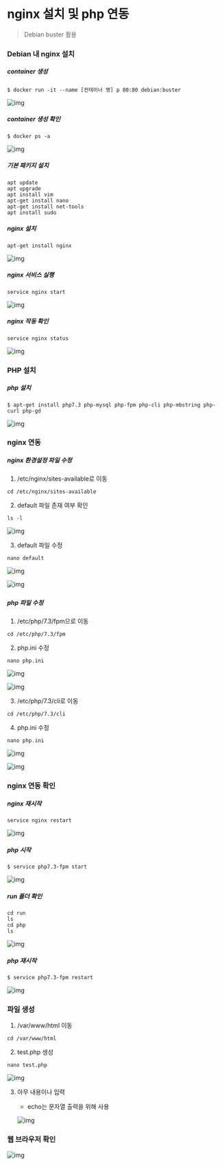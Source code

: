 # nginx 설치 및 php 연동

> Debian buster 활용



### Debian 내 nginx 설치

##### container 생성

```shell
$ docker run -it --name [컨테이너 명] p 80:80 debian:buster
```

![img](https://postfiles.pstatic.net/MjAyMDA1MTlfMTUg/MDAxNTg5ODE0ODM5Njkx.mPq3zcJw2jcrhoOq1pHFJQ2dsasslbALyACqv8wbBLIg.n9_FSP3bodkTcDrtdvvbjMjV7tD0a0eV2g6rZavz9yAg.PNG.oymlmjo/image.png?type=w773)



##### container 생성 확인

```shell
$ docker ps -a
```

![img](https://postfiles.pstatic.net/MjAyMDA1MTlfMTMz/MDAxNTg5ODE1MDc5NjE0.OtlOHKo8eqXDQnAwwLCEFnOtBgkdcZzH9eZvzDETYfEg.EBMSW-5gDbU8SP19b1ITK9Qh0o77I4gEzpfvSjyuzWsg.PNG.oymlmjo/image.png?type=w773)



##### 기본 패키지 설치

```shell
apt update
apt upgrade
apt install vim
apt-get install nano
apt-get install net-tools
apt install sudo
```



##### nginx 설치

```shell
apt-get install nginx
```

![img](https://postfiles.pstatic.net/MjAyMDA1MTlfMTA0/MDAxNTg5ODE1NTAzNjcx.9JSwzNEjOfbZn0WAWWjxvmCf3KzZ0wVBdw31TDDDXgcg.vBoyDYx_k9ZO9ELTU7YP-7vpGAIsF9IaAJ05oo-w1jMg.PNG.oymlmjo/image.png?type=w773)



##### nginx 서비스 실행

```shell
service nginx start 
```

![img](https://postfiles.pstatic.net/MjAyMDA1MTlfMTg1/MDAxNTg5ODE1Njk3MjE3.TiRzpx2egx8iZJY2kOysUubEIaentGvrC0gaQDxD8hEg.tSaBlsHvm2cwVFiRBsU6ZAnfwXNZl6nlTW1c9QK84PQg.PNG.oymlmjo/image.png?type=w773)



##### nginx 작동 확인

```shell
service nginx status
```

![img](https://postfiles.pstatic.net/MjAyMDA1MTlfMjA3/MDAxNTg5ODE1NzAzOTMz.3n8WCjhpiodyyGp4X4TlpDRIvk-hUKshE0nJF-BvAe4g.zVMCld5UgXR-gUuBIXsWNB0it8izpumIOhWNX3sKT2Ug.PNG.oymlmjo/image.png?type=w773)



### PHP 설치

##### php 설치

```shell
$ apt-get install php7.3 php-mysql php-fpm php-cli php-mbstring php-curl php-gd
```

![img](https://postfiles.pstatic.net/MjAyMDA1MTlfMSAg/MDAxNTg5ODE2MDgxMDE2.a7ZRbqVDX5n0gp1Fy4DzZl3Hsz9rfeSkm5uMwpBbspcg.hOvEvkIGU6X307xMc0pQ6kT07vljmK3tFtvM0c5gKSgg.PNG.oymlmjo/image.png?type=w773)



### nginx 연동

##### nginx 환경설정 파일 수정

1. /etc/nginx/sites-available로 이동

```shell
cd /etc/nginx/sites-available
```

2. default 파일 존재 여부 확인

```shell
ls -l
```

![img](https://postfiles.pstatic.net/MjAyMDA1MTlfODgg/MDAxNTg5ODE2NTQwODI1.Y8PXjPWAqKMm_c9dHHbdtzKatITfeI40j6-hA5FRtXAg.ISM-3wSqQuXw91-0kT_MBJnRI0wn7SQeAQaDNOKXf6gg.PNG.oymlmjo/image.png?type=w773)

3. default 파일 수정

```shell
nano default 
```

![img](https://postfiles.pstatic.net/MjAyMDA1MTlfNzgg/MDAxNTg5ODE3MjE1NjQ1.uD2uQVgFHOQ2wbV3mdTi5KKA7t3wdh_C7ZkXBGAgkQ4g.kPyQKRY9xW8URngSI_Me1hgVtZnmEXLXFPtJZfR3yQsg.PNG.oymlmjo/image.png?type=w773)

![img](https://postfiles.pstatic.net/MjAyMDA1MTlfMjcw/MDAxNTg5ODE2NzE5MTk4.u-SR_8Y0rZwlpbeANf0oA_nrvnh9lBFiEKAimvKyTuog.h2CT9w4iYPb8lJuGh_RKYvQ7knYYenmdhrHYhwwi20kg.PNG.oymlmjo/image.png?type=w773)

##### 

##### php 파일 수정

1. /etc/php/7.3/fpm으로 이동

```shell
cd /etc/php/7.3/fpm
```

2. php.ini 수정

```shell
nano php.ini 
```

![img](https://postfiles.pstatic.net/MjAyMDA1MTlfOTAg/MDAxNTg5ODE3MTEwMjAw.Hmkp1JPLhtS32EnPXWA_NhTF9RzxMFTEWsEpSW6UCrsg.pYjfiThenTagOi43CscmEfUm7MvRgMOOvXKum5iZ50og.PNG.oymlmjo/image.png?type=w773)

![img](https://postfiles.pstatic.net/MjAyMDA1MTlfMTIw/MDAxNTg5ODE3MTE4NTU3.w1GQYrVgW-zE4D_yOaKLau7z5mDLuQ-9ZKxRka19kf8g.OHV3VPLEzrZx6yc5bwt7E1MA3F7tHzOSqwETWhobHfcg.PNG.oymlmjo/image.png?type=w773)

3.  /etc/php/7.3/cli로 이동

```shell
cd /etc/php/7.3/cli
```

4. php.ini 수정

```shell
nano php.ini 
```

![img](https://postfiles.pstatic.net/MjAyMDA1MTlfMjE4/MDAxNTg5ODE3MzM5OTA2.4WhkXQHzhADwkdYfG9cYKy-JW1CXg_6Wn7C2biO9arAg.2X9bEm7A9_AuYJYWCTBofWs5NTia_sAjD6Hgxq2pgcQg.PNG.oymlmjo/image.png?type=w773)

![img](https://postfiles.pstatic.net/MjAyMDA1MTlfMjM5/MDAxNTg5ODE3MzQ2MDkz.SKv-lv1-OBG0x68VEl5S_6sYgHYFXMtheGK4gNYZ0Bsg.sYTcusnLU4djCNNqP-b9AAmMnCHCeoz6hs7-mFLQS9og.PNG.oymlmjo/image.png?type=w773)



### nginx 연동 확인

##### nginx 재시작

```shell
service nginx restart
```

![img](https://postfiles.pstatic.net/MjAyMDA1MTlfMTQ5/MDAxNTg5ODE3NDYwMDU3.qKid7yCEkqA1r_z1hQ339A4anweso4f8zr3FBtVYFfgg.xsnmcdVgF7kChlLr3OEPAkIMZUqnz8H8fiNB0GmKzIkg.PNG.oymlmjo/image.png?type=w773)

##### php 시작

```shell
$ service php7.3-fpm start
```

![img](https://postfiles.pstatic.net/MjAyMDA1MTlfNDQg/MDAxNTg5ODE3NTkwNDAw.wbitcD7bOe3r1TWVuuzjI6n5MStiBogrLwSpbIqx_24g.u-_Ez_4xN6g9uUWErqfl8BCYs8OVpTcLJ9UiTdoE-oIg.PNG.oymlmjo/image.png?type=w773)

##### run 폴더 확인

```shell
cd run
ls
cd php
ls
```

![img](https://postfiles.pstatic.net/MjAyMDA1MTlfNzAg/MDAxNTg5ODE3NTk5NDY3.9cG91VrOsrLsxBdtuVx9ExyG6PuLEhfp8SYu_hK4_Lcg.SMjulbPy3NMXxfEAcpbjjWKGMc4cFyCn-8fVhNbuCSgg.PNG.oymlmjo/image.png?type=w773)

##### php 재시작

```shell
$ service php7.3-fpm restart
```

![img](https://postfiles.pstatic.net/MjAyMDA1MTlfMjMg/MDAxNTg5ODE3NzMzMDEy.Wh1jVKccLu29CmPAnOxBpcXFX5cQ66CT1lduHGCpFocg.51iZ-mg6LhCUET2UJKrQIGmykdratxtTVQX56ohjgKUg.PNG.oymlmjo/image.png?type=w773)



### 파일 생성

1. /var/www/html 이동

```shell
cd /var/www/html
```

2. test.php 생성

```shell
nano test.php
```

![img](https://postfiles.pstatic.net/MjAyMDA1MTlfMTQy/MDAxNTg5ODE3ODA2MTU2.wtK7K-zQAJPEslFfVL4sJ-k2rpbmMlCjCCmr6TZU4aQg.LybpXKXAwOgVJpEs6K_KfCi7D7DfPuPL21RurDU3F4cg.PNG.oymlmjo/image.png?type=w773)

3. 아무 내용이나 입력

   - echo는 문자열 출력을 위해 사용

   ![img](https://postfiles.pstatic.net/MjAyMDA1MTlfMyAg/MDAxNTg5ODE3OTIyMjk0.NUj3yx_hSBa4vtUglKRLtdQV7PpvLVldx01UmnXZE6Ag.SdSW0g43O85yzlhntlvgxVhdYPbD0duGAjZzTFoN1T0g.PNG.oymlmjo/image.png?type=w773)



### 웹 브라우저 확인

![img](https://postfiles.pstatic.net/MjAyMDA1MTlfMTM3/MDAxNTg5ODE3OTgxMTE3.Y0T2ff79nRI76_UeTkX5yETXO9UDdd4ju6WPiRmzreAg.08tQi9uMYU47U6PNFg2JQlRfPcxbYxUMhi6ao3yAGTQg.PNG.oymlmjo/image.png?type=w773)